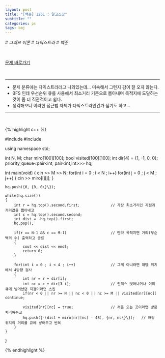 ```yaml
---
layout: post
title: "[백준] 1261 : 알고스팟"
subtitle: ""
categories: ps
tags: boj
---
```


*# 그래프 이론 # 다익스트라 # 백준*

<br>

[문제 바로가기](https://www.acmicpc.net/problem/1261)

<br>

---

- 문제 분류에는 다익스트라라고 나와있는데... 미숙해서 그런지 감이 잘 오지 않는다.
- BFS 인데 우선순위 큐를 사용해서 최소거리 기준으로 뽑아내며 목적지에 도달하는 것이 좀 더 직관적이고 쉽다.
- 생각해보니 이러한 접근법 자체가 다익스트라인건가 싶기도 하고...

---
<br>

{% highlight c++ %}

#include <iostream>
#include <queue>

using namespace std;

int N, M;
char miro[100][100];
bool visited[100][100];
int dir[4] = {1, -1, 0, 0};
priority_queue<pair<int, pair<int,int>>> hq;


int main(void)
{
    cin >> M >> N;
    for(int i = 0 ; i < N ; i++) for(int j = 0 ; j < M ; j++)
    {
        cin >> miro[i][j];
    }

    hq.push({0, {0, 0\}\});

    while(hq.size())
    {
        int r = hq.top().second.first;              // 가장 최소거리인 지점과 거리값을 뽑아내고
        int c = hq.top().second.second;
        int dist = -hq.top().first;
        hq.pop();

        if(r == N-1 && c == M-1)                    // 만약 목적지면 거리(부순 벽의 수) 출력하고 종료
        {
            cout << dist << endl;
            return 0;
        }

        for(int i = 0 ; i < 4 ; i++)                // 그게 아니라면 해당 위치에서 4방향 검사
        {
            int nr = r + dir[i];
            int nc = c + dir[3-i];                  // 인덱스 벗어나거나 이미 큐에 넣어놨던 지점이라면 스킵
            if(nr < 0 || nr >= N || nc < 0 || nc >= M || visited[nr][nc]) continue;
            
            visited[nr][nc] = true;                 // 처음 오는 곳이라면 방문 처리해주고
            hq.push({-(dist + miro[nr][nc] - 48), {nr, nc\}\});   // 해당 위치의 거리를 큐에 넣어주고 반복
        }
    }
}

{% endhighlight %}

